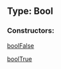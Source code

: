 ## Type: Bool  

### Constructors:

[boolFalse](../constructors/boolFalse.md)  

[boolTrue](../constructors/boolTrue.md)  

